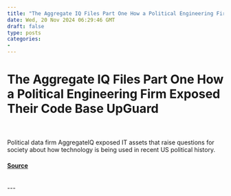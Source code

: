 ```yaml
---
title: "The Aggregate IQ Files Part One How a Political Engineering Firm Exposed Their Code Base UpGuard"
date: Wed, 20 Nov 2024 06:29:46 GMT
draft: false
type: posts
categories: 
- 
---
```

# The Aggregate IQ Files Part One How a Political Engineering Firm Exposed Their Code Base UpGuard

<br/>

<br/>
Political data firm AggregateIQ exposed IT assets that raise questions for society about how technology is being used in recent US political history.

#### [Source](https://www.upguard.com/breaches/aggregate-iq-part-one)

<br/>
---

